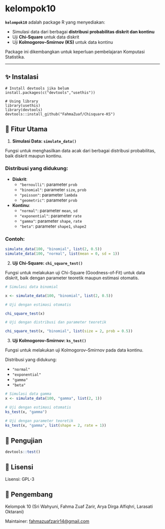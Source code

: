 # kelompok10

**`kelompok10`** adalah package R yang menyediakan:

- Simulasi data dari berbagai **distribusi probabilitas diskrit dan kontinu**
- Uji **Chi-Square** untuk data diskrit
- Uji **Kolmogorov–Smirnov (KS)** untuk data kontinu

Package ini dikembangkan untuk keperluan pembelajaran Komputasi Statistika.

---

## ✨ Instalasi

```
# Install devtools jika belum
install.packages(c("devtools","usethis"))

# Using library
library(usethis)
library(devtools)
devtools::install_github("FahmaZuaf/Chisquare-KS")
```

## 🔧 Fitur Utama

1. **Simulasi Data: `simulate_data()`**

Fungsi untuk menghasilkan data acak dari berbagai distribusi probabilitas, baik diskrit maupun kontinu.

### Distribusi yang didukung:

- **Diskrit**:
  - `"bernoulli"`: parameter `prob`
  - `"binomial"`: parameter `size`, `prob`
  - `"poisson"`: parameter `lambda`
  - `"geometric"`: parameter `prob`
- **Kontinu**:
  - `"normal"`: parameter `mean`, `sd`
  - `"exponential"`: parameter `rate`
  - `"gamma"`: parameter `shape`, `rate`
  - `"beta"`: parameter `shape1`, `shape2`

### Contoh:

```r
simulate_data(100, "binomial", list(2, 0.5))
simulate_data(100, "normal", list(mean = 0, sd = 1))
```

2. **Uji Chi-Square: `chi_square_test()`**

Fungsi untuk melakukan uji Chi-Square (Goodness-of-Fit) untuk data diskrit, baik dengan parameter teoretik maupun estimasi otomatis.

```r
# Simulasi data binomial

x <- simulate_data(100, "binomial", list(2, 0.5))

# Uji dengan estimasi otomatis

chi_square_test(x)

# Uji dengan distribusi dan parameter teoretik

chi_square_test(x, "binomial", list(size = 2, prob = 0.5))
```

3. **Uji Kolmogorov–Smirnov: `ks_test()`**

Fungsi untuk melakukan uji Kolmogorov–Smirnov pada data kontinu.

Distribusi yang didukung:

- `"normal"`
- `"exponential"`
- `"gamma"`
- `"beta"`

```r
# Simulasi data gamma
x <- simulate_data(100, "gamma", list(2, 1))

# Uji dengan estimasi otomatis
ks_test(x, "gamma")

# Uji dengan parameter teoretik
ks_test(x, "gamma", list(shape = 2, rate = 1))
```

## 🧪 Pengujian

```r
devtools::test()
```

## 📄 Lisensi

Lisensi: GPL-3

## 👥 Pengembang

Kelompok 10
(Sri Wahyuni, Fahma Zuaf Zarir, Arya Dirga Alfiqhri, Larasati Oktarani)

Maintainer: fahmazuafzarir14@gmail.com
